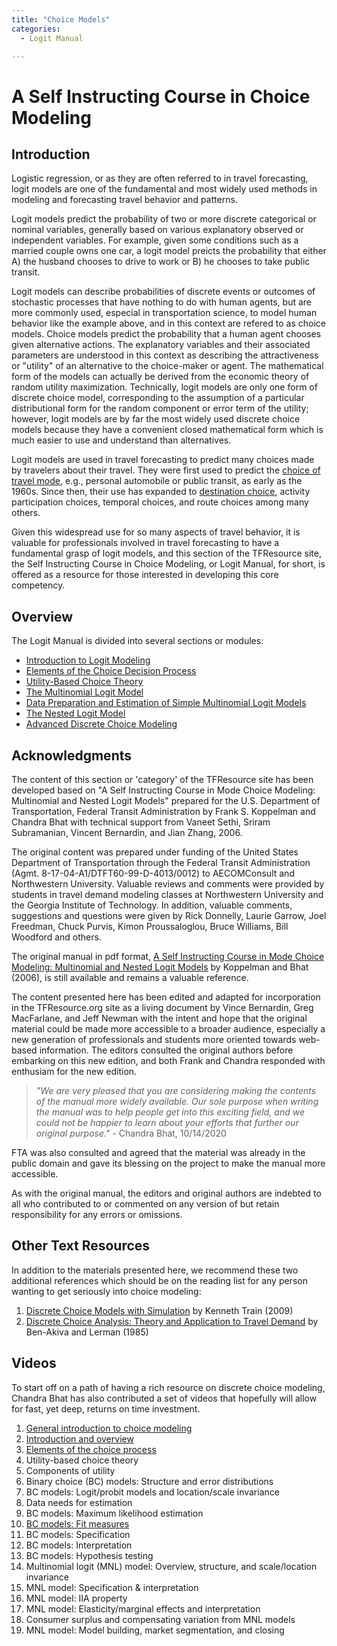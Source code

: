 ```yaml
---
title: "Choice Models"
categories:
  - Logit Manual

---
```


# A Self Instructing Course in Choice Modeling

Introduction
------------
Logistic regression, or as they are often referred to in travel forecasting, logit models are one of the fundamental and most widely used methods in modeling and forecasting travel behavior and patterns.  

Logit models predict the probability of two or more discrete categorical or nominal variables, generally based on various explanatory observed or independent variables.  For example, given some conditions such as a married couple owns one car, a logit model preicts the probability that either A) the husband chooses to drive to work or B) he chooses to take public transit.  

Logit models can describe probabilities of discrete events or outcomes of stochastic processes that have nothing to do with human agents, but are more commonly used, especial in transportation science, to model human behavior like the example above, and in this context are refered to as choice models.  Choice models predict the probability that a human agent chooses given alternative actions.  The explanatory variables and their associated parameters are understood in this context as describing the attractiveness or "utility" of an alternative to the choice-maker or agent.  The mathematical form of the models can actually be derived from the economic theory of random utility maximization.  Technically, logit models are only one form of discrete choice model, corresponding to the assumption of a particular distributional form for the random component or error term of the utility; however, logit models are by far the most widely used discrete choice models because they have a convenient closed mathematical form which is much easier to use and understand than alternatives.  

Logit models are used in travel forecasting to predict many choices made by travelers about their travel.  They were first used to predict the [choice of travel mode](Mode_choice), e.g., personal automobile or public transit, as early as the 1960s.  Since then, their use has expanded to [destination choice](Destination_Choice_Models), activity participation choices, temporal choices, and route choices among many others.  

Given this widespread use for so many aspects of travel behavior, it is valuable for professionals involved in travel forecasting to have a fundamental grasp of logit models, and this section of the TFResource site, the Self Instructing Course in Choice Modeling, or Logit Manual, for short, is offered as a resource for those interested in developing this core competency.  

Overview
--------
The Logit Manual is divided into several sections or modules:  

- [Introduction to Logit Modeling](LM1)
- [Elements of the Choice Decision Process](LM2)
- [Utility-Based Choice Theory](LM3)
- [The Multinomial Logit Model](LM4)
- [Data Preparation and Estimation of Simple Multinomial Logit Models](LM5)
- [The Nested Logit Model](LM8)
- [Advanced Discrete Choice Modeling](LM12)

Acknowledgments
---------------
The content of this section or 'category' of the TFResource site has been developed based on "A Self Instructing Course in Mode Choice Modeling: Multinomial and Nested Logit Models" prepared for the U.S. Department of Transportation, Federal Transit Administration by Frank S. Koppelman and Chandra Bhat with technical support from Vaneet Sethi, Sriram Subramanian, Vincent Bernardin, and Jian Zhang, 2006.  

The original content was prepared under funding of the United States Department of Transportation through the Federal Transit Administration (Agmt. 8-17-04-A1/DTFT60-99-D-4013/0012) to AECOMConsult and Northwestern University.  Valuable reviews and comments were provided by students in travel demand modeling classes at Northwestern University and the Georgia Institute of Technology.  In addition, valuable comments, suggestions and questions were given by Rick Donnelly, Laurie Garrow, Joel Freedman, Chuck Purvis, Kimon Proussaloglou, Bruce Williams, Bill Woodford and others.  

The original manual in pdf format, [A Self Instructing Course in Mode Choice Modeling: Multinomial and Nested Logit Models](http://www.ce.utexas.edu/prof/bhat/courses/lm_draft_060131final-060630.pdf) by Koppelman and Bhat (2006), is still available and remains a valuable reference.  

The content presented here has been edited and adapted for incorporation in the TFResource.org site as a living document by Vince Bernardin, Greg MacFarlane, and Jeff Newman with the intent and hope that the original material could be made more accessible to a broader audience, especially a new generation of professionals and students more oriented towards web-based information.  The editors consulted the original authors before embarking on this new edition, and both Frank and Chandra responded with enthusiam for the new edition. 

>*"We are very pleased that you are considering making the contents of the manual more widely available. Our sole purpose when writing the manual was to help people get into this exciting field, and we could not be happier to learn about your efforts that further our original purpose."* - Chandra Bhat, 10/14/2020 

FTA was also consulted and agreed that the material was already in the public domain and gave its blessing on the project to make the manual more accessible.  

As with the original manual, the editors and original authors are indebted to all who contributed to or commented on any version of but retain responsibility for any errors or omissions.  

<PagesInCategory category="Logit Manual" />


Other Text Resources
--------------------

In addition to the materials presented here, we recommend these two additional references which should be on the reading list for any person wanting to get seriously into choice modeling:

1.  [Discrete Choice Models with Simulation](http://elsa.berkeley.edu/books/choice2.html) by Kenneth Train (2009)
2.  [Discrete Choice Analysis: Theory and Application to Travel Demand](http://www.amazon.com/Discrete-Choice-Analysis-Application-Transportation/dp/0262022176) by Ben-Akiva and Lerman (1985)

Videos
------

To start off on a path of having a rich resource on discrete choice modeling, Chandra Bhat has also contributed a set of videos that hopefully will allow for fast, yet deep, returns on time investment.

1.  [General introduction to choice modeling](http://www.caee.utexas.edu/prof/bhat/Videos/Bhat/OnChoiceModeling.pptx)
2.  [Introduction and overview](http://www.caee.utexas.edu/prof/bhat/Videos/Srinivasan/Intro.zip)
3.  [Elements of the choice process](http://www.caee.utexas.edu/prof/bhat/Videos/Castro/Elementsofthechoiceprocess.wmv)
4.  Utility-based choice theory
5.  Components of utility
6.  Binary choice (BC) models: Structure and error distributions
7.  BC models: Logit/probit models and location/scale invariance
8.  Data needs for estimation
9.  BC models: Maximum likelihood estimation
10. [BC models: Fit measures](http://www.educreations.com/lesson/view/on-choice-modeling-goodness-of-fit/10118541/?ref=link)
11. BC models: Specification
12. BC models: Interpretation
13. BC models: Hypothesis testing
14. Multinomial logit (MNL) model: Overview, structure, and scale/location invariance
15. MNL model: Specification & interpretation
16. MNL model: IIA property
17. MNL model: Elasticity/marginal effects and interpretation
18. Consumer surplus and compensating variation from MNL models
19. MNL model: Model building, market segmentation, and closing
